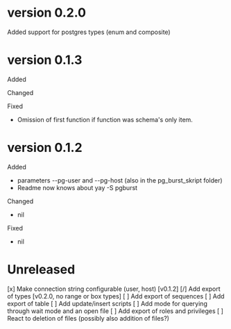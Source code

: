 # version 0.2.0

Added support for postgres types (enum and composite)

# version 0.1.3

Added 

Changed  

Fixed
 - Omission of first function if function was schema's only item.

# version 0.1.2

Added 
 - parameters --pg-user and --pg-host (also in the pg_burst_skript folder)
 - Readme now knows about yay -S pgburst

Changed  
 - nil

Fixed
 - nil

# Unreleased

[x] Make connection string configurable (user, host) [v0.1.2]
[/] Add export of types [v0.2.0, no range or box types]
[ ] Add export of sequences
[ ] Add export of table
[ ] Add update/insert scripts 
[ ] Add mode for querying through wait mode and an open file
[ ] Add export of roles and privileges
[ ] React to deletion of files (possibly also addition of files?)

